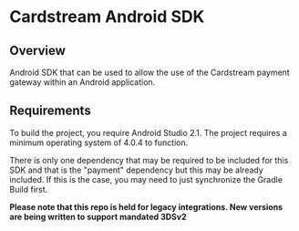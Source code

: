 Cardstream Android SDK
==============

Overview
---------

Android SDK that can be used to allow the use of the Cardstream payment gateway within an Android application.

Requirements
------------

To build the project, you require Android Studio 2.1.
The project requires a minimum operating system of 4.0.4 to function.

There is only one dependency that may be required to be included for this SDK and that is the "payment" dependency but this may be already included. If this is the case, you may need to just synchronize the Gradle Build first.

**Please note that this repo is held for legacy integrations. New versions are being written to support mandated 3DSv2**
